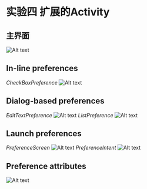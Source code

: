 # 实验四 扩展的Activity

## 主界面
![Alt text](https://github.com/ye1831/Homework/blob/master/theActivity/app/src/image/1.png)

## In-line preferences
*CheckBoxPreference*
![Alt text](https://github.com/ye1831/Homework/blob/master/theActivity/app/src/image/2.png)

## Dialog-based preferences
*EditTextPreference*
![Alt text](https://github.com/ye1831/Homework/blob/master/theActivity/app/src/image/3.png)
*ListPreference*
![Alt text](https://github.com/ye1831/Homework/blob/master/theActivity/app/src/image/4.png)

## Launch preferences
*PreferenceScreen*
![Alt text](https://github.com/ye1831/Homework/blob/master/theActivity/app/src/image/5.png)
*PreferenceIntent*
![Alt text](https://github.com/ye1831/Homework/blob/master/theActivity/app/src/image/6.png)

## Preference attributes
![Alt text](https://github.com/ye1831/Homework/blob/master/theActivity/app/src/image/7.png)
